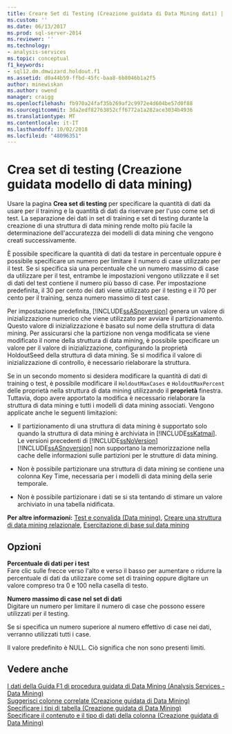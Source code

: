 ```yaml
---
title: Creare Set di Testing (Creazione guidata di Data Mining dati) | Microsoft Docs
ms.custom: ''
ms.date: 06/13/2017
ms.prod: sql-server-2014
ms.reviewer: ''
ms.technology:
- analysis-services
ms.topic: conceptual
f1_keywords:
- sql12.dm.dmwizard.holdout.f1
ms.assetid: d0a44b59-ffbd-45fc-baa8-6b8046b1a2f5
author: minewiskan
ms.author: owend
manager: craigg
ms.openlocfilehash: fb970a24faf35b269af2c9972e4d604be57d0f88
ms.sourcegitcommit: 3da2edf82763852cff6772a1a282ace3034b4936
ms.translationtype: MT
ms.contentlocale: it-IT
ms.lasthandoff: 10/02/2018
ms.locfileid: "48096351"
---
```

# <a name="create-testing-set-data-mining-wizard"></a>Crea set di testing (Creazione guidata modello di data mining)
  Usare la pagina **Crea set di testing** per specificare la quantità di dati da usare per il training e la quantità di dati da riservare per l'uso come set di test. La separazione dei dati in set di training e set di testing durante la creazione di una struttura di data mining rende molto più facile la determinazione dell'accuratezza dei modelli di data mining che vengono creati successivamente.  
  
 È possibile specificare la quantità di dati da testare in percentuale oppure è possibile specificare un numero per limitare il numero di case utilizzato per il test. Se si specifica sia una percentuale che un numero massimo di case da utilizzare per il test, entrambe le impostazioni vengono utilizzate e il set di dati del test contiene il numero più basso di case. Per impostazione predefinita, il 30 per cento dei dati viene utilizzato per il testing e il 70 per cento per il training, senza numero massimo di test case.  
  
 Per impostazione predefinita, [!INCLUDE[ssASnoversion](../includes/ssasnoversion-md.md)] genera un valore di inizializzazione numerico che viene utilizzato per avviare il partizionamento. Questo valore di inizializzazione è basato sul nome della struttura di data mining. Per assicurarsi che la partizione non venga modificata se viene modificato il nome della struttura di data mining, è possibile specificare un valore per il valore di inizializzazione, configurando la proprietà HoldoutSeed della struttura di data mining. Se si modifica il valore di inizializzazione di controllo, è necessario rielaborare la struttura.  
  
 Se in un secondo momento si desidera modificare la quantità di dati di training o test, è possibile modificare il `HoldoutMaxCases` e `HoldoutMaxPercent` delle proprietà nella struttura di data mining utilizzando il **proprietà** finestra. Tuttavia, dopo avere apportato la modifica è necessario rielaborare la struttura di data mining e tutti i modelli di data mining associati. Vengono applicate anche le seguenti limitazioni:  
  
-   Il partizionamento di una struttura di data mining è supportato solo quando la struttura di data mining è archiviata in [!INCLUDE[ssKatmai](../includes/sskatmai-md.md)]. Le versioni precedenti di [!INCLUDE[ssNoVersion](../includes/ssnoversion-md.md)] [!INCLUDE[ssASnoversion](../includes/ssasnoversion-md.md)] non supportano la memorizzazione nella cache delle informazioni sulle partizioni per le strutture di data mining.  
  
-   Non è possibile partizionare una struttura di data mining se contiene una colonna Key Time, necessaria per i modelli di data mining della serie temporale.  
  
-   Non è possibile partizionare i dati se si sta tentando di stimare un valore archiviato in una tabella nidificata.  
  
 **Per altre informazioni:** [Test e convalida &#40;Data mining&#41;](data-mining/testing-and-validation-data-mining.md), [Creare una struttura di data mining relazionale](data-mining/create-a-relational-mining-structure.md), [Esercitazione di base sul data mining](../../2014/tutorials/basic-data-mining-tutorial.md)  
  
## <a name="options"></a>Opzioni  
 **Percentuale di dati per i test**  
 Fare clic sulle frecce verso l'alto e verso il basso per aumentare o ridurre la percentuale di dati da utilizzare come set di training oppure digitare un valore compreso tra 0 e 100 nella casella di testo.  
  
 **Numero massimo di case nel set di dati**  
 Digitare un numero per limitare il numero di case che possono essere utilizzati per il testing.  
  
 Se si specifica un numero superiore al numero effettivo di case nei dati, verranno utilizzati tutti i case.  
  
 Il valore predefinito è NULL. Ciò significa che non sono presenti limiti.  
  
## <a name="see-also"></a>Vedere anche  
 [I dati della Guida F1 di procedura guidata di Data Mining &#40;Analysis Services - Data Mining&#41;](data-mining-wizard-f1-help-analysis-services-data-mining.md)   
 [Suggerisci colonne correlate &#40;Creazione guidata di Data Mining&#41;](suggest-related-columns-data-mining-wizard.md)   
 [Specificare i tipi di tabella &#40;Creazione guidata di Data Mining&#41;](specify-table-types-data-mining-wizard.md)   
 [Specificare il contenuto e il tipo di dati della colonna &#40;Creazione guidata di Data Mining&#41;](specify-the-column-s-content-and-data-type-data-mining-wizard.md)  
  
  
